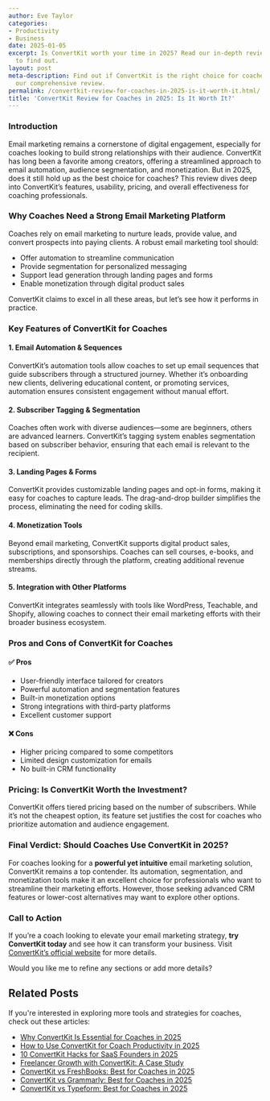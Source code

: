 ```yaml
---
author: Eve Taylor
categories:
- Productivity
- Business
date: 2025-01-05
excerpt: Is ConvertKit worth your time in 2025? Read our in-depth review for coaches
  to find out.
layout: post
meta-description: Find out if ConvertKit is the right choice for coaches in 2025 with
  our comprehensive review.
permalink: /convertkit-review-for-coaches-in-2025-is-it-worth-it.html/
title: 'ConvertKit Review for Coaches in 2025: Is It Worth It?'
---
```




### Introduction
Email marketing remains a cornerstone of digital engagement, especially for coaches looking to build strong relationships with their audience. ConvertKit has long been a favorite among creators, offering a streamlined approach to email automation, audience segmentation, and monetization. But in 2025, does it still hold up as the best choice for coaches? This review dives deep into ConvertKit’s features, usability, pricing, and overall effectiveness for coaching professionals.

### Why Coaches Need a Strong Email Marketing Platform
Coaches rely on email marketing to nurture leads, provide value, and convert prospects into paying clients. A robust email marketing tool should:
- Offer automation to streamline communication
- Provide segmentation for personalized messaging
- Support lead generation through landing pages and forms
- Enable monetization through digital product sales

ConvertKit claims to excel in all these areas, but let’s see how it performs in practice.

### Key Features of ConvertKit for Coaches
#### 1. **Email Automation & Sequences**
ConvertKit’s automation tools allow coaches to set up email sequences that guide subscribers through a structured journey. Whether it’s onboarding new clients, delivering educational content, or promoting services, automation ensures consistent engagement without manual effort.

#### 2. **Subscriber Tagging & Segmentation**
Coaches often work with diverse audiences—some are beginners, others are advanced learners. ConvertKit’s tagging system enables segmentation based on subscriber behavior, ensuring that each email is relevant to the recipient.

#### 3. **Landing Pages & Forms**
ConvertKit provides customizable landing pages and opt-in forms, making it easy for coaches to capture leads. The drag-and-drop builder simplifies the process, eliminating the need for coding skills.

#### 4. **Monetization Tools**
Beyond email marketing, ConvertKit supports digital product sales, subscriptions, and sponsorships. Coaches can sell courses, e-books, and memberships directly through the platform, creating additional revenue streams.

#### 5. **Integration with Other Platforms**
ConvertKit integrates seamlessly with tools like WordPress, Teachable, and Shopify, allowing coaches to connect their email marketing efforts with their broader business ecosystem.

### Pros and Cons of ConvertKit for Coaches
#### ✅ **Pros**
- User-friendly interface tailored for creators
- Powerful automation and segmentation features
- Built-in monetization options
- Strong integrations with third-party platforms
- Excellent customer support

#### ❌ **Cons**
- Higher pricing compared to some competitors
- Limited design customization for emails
- No built-in CRM functionality

### Pricing: Is ConvertKit Worth the Investment?
ConvertKit offers tiered pricing based on the number of subscribers. While it’s not the cheapest option, its feature set justifies the cost for coaches who prioritize automation and audience engagement.

### Final Verdict: Should Coaches Use ConvertKit in 2025?
For coaches looking for a **powerful yet intuitive** email marketing solution, ConvertKit remains a top contender. Its automation, segmentation, and monetization tools make it an excellent choice for professionals who want to streamline their marketing efforts. However, those seeking advanced CRM features or lower-cost alternatives may want to explore other options.

### Call to Action
If you’re a coach looking to elevate your email marketing strategy, **try ConvertKit today** and see how it can transform your business. Visit [ConvertKit’s official website](https://cavodigital.com/convertkit-review-2025/) for more details.

Would you like me to refine any sections or add more details?

## Related Posts
If you're interested in exploring more tools and strategies for coaches, check out these articles:
- [Why ConvertKit Is Essential for Coaches in 2025](/why-convertkit-is-essential-for-coaches-in-2025.html/)
- [How to Use ConvertKit for Coach Productivity in 2025](/how-to-use-convertkit-for-coach-productivity-in-2025.html/)
- [10 ConvertKit Hacks for SaaS Founders in 2025](/10-convertkit-hacks-for-saas-founders-in-2025.html/)
- [Freelancer Growth with ConvertKit: A Case Study](/freelancer-growth-with-convertkit-a-case-study.html/)
- [ConvertKit vs FreshBooks: Best for Coaches in 2025](/convertkit-vs-freshbooks-best-for-coaches-in-2025.html/)
- [ConvertKit vs Grammarly: Best for Coaches in 2025](/convertkit-vs-grammarly-best-for-coaches-in-2025.html/)
- [ConvertKit vs Typeform: Best for Coaches in 2025](/convertkit-vs-typeform-best-for-coaches-in-2025.html/)
